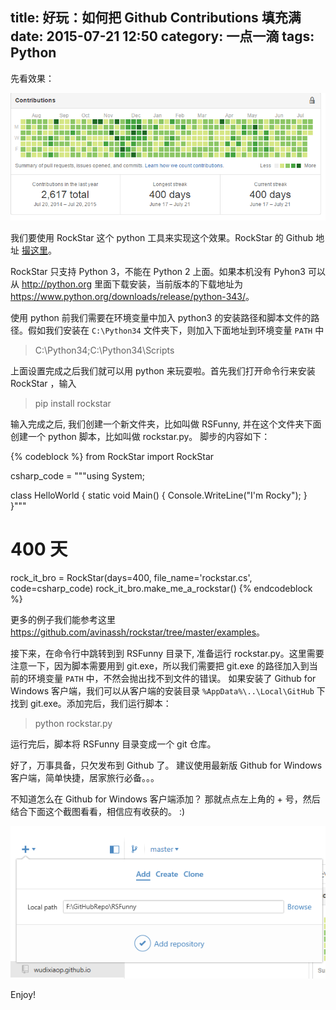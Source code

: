 title: 好玩：如何把 Github Contributions 填充满
date: 2015-07-21 12:50
category: 一点一滴
tags: Python
---

先看效果：  

![rockstar](/images/RockStar/rockstar.PNG)

我们要使用 RockStar 这个 python 工具来实现这个效果。RockStar 的 Github 地址 [撮这里](https://github.com/avinassh/rockstar)。

RockStar 只支持 Python 3，不能在 Python 2 上面。如果本机没有 Pyhon3 可以从 <http://python.org> 里面下载安装，当前版本的下载地址为 <https://www.python.org/downloads/release/python-343/>。

使用 python 前我们需要在环境变量中加入 python3 的安装路径和脚本文件的路径。假如我们安装在 `C:\Python34` 文件夹下，则加入下面地址到环境变量 `PATH` 中

> C:\Python34;C:\Python34\Scripts


上面设置完成之后我们就可以用 python 来玩耍啦。首先我们打开命令行来安装 RockStar ，输入

> pip install rockstar

输入完成之后, 我们创建一个新文件夹，比如叫做 RSFunny, 并在这个文件夹下面创建一个 python 脚本，比如叫做 rockstar.py。 脚步的内容如下：

{% codeblock %}
from RockStar import RockStar

csharp_code = """using System;

class HelloWorld
{
    static void Main()
    {
        Console.WriteLine("I'm Rocky");
    }
}"""

# 400 天
rock_it_bro = RockStar(days=400, file_name='rockstar.cs', code=csharp_code)
rock_it_bro.make_me_a_rockstar()
{% endcodeblock %}

更多的例子我们能参考这里 <https://github.com/avinassh/rockstar/tree/master/examples>。
	
接下来，在命令行中跳转到到 RSFunny 目录下, 准备运行 rockstar.py。这里需要注意一下，因为脚本需要用到 git.exe，所以我们需要把 git.exe 的路径加入到当前的环境变量 `PATH` 中，不然会抛出找不到文件的错误。
如果安装了 Github for Windows 客户端，我们可以从客户端的安装目录 `%AppData%\..\Local\GitHub` 下找到 git.exe。添加完后，我们运行脚本：  

> python rockstar.py

运行完后，脚本将 RSFunny 目录变成一个 git 仓库。

好了，万事具备，只欠发布到 Github 了。 建议使用最新版 Github for Windows 客户端，简单快捷，居家旅行必备。。。

不知道怎么在 Github for Windows 客户端添加？ 那就点点左上角的 + 号，然后结合下面这个截图看看，相信应有收获的。 :) 

![gitAddRepo](/images/RockStar/gitAddRepo.PNG)

Enjoy!
